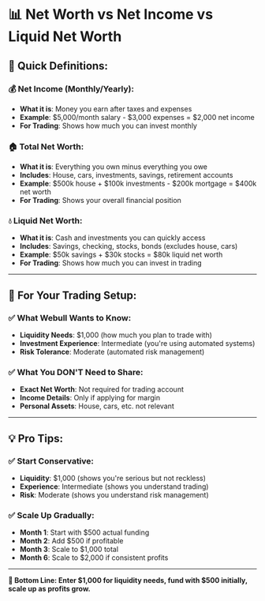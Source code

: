 # 📊 Net Worth vs Net Income vs Liquid Net Worth

## 🎯 **Quick Definitions:**

### **💰 Net Income (Monthly/Yearly):**
- **What it is**: Money you earn after taxes and expenses
- **Example**: $5,000/month salary - $3,000 expenses = $2,000 net income
- **For Trading**: Shows how much you can invest monthly

### **🏠 Total Net Worth:**
- **What it is**: Everything you own minus everything you owe
- **Includes**: House, cars, investments, savings, retirement accounts
- **Example**: $500k house + $100k investments - $200k mortgage = $400k net worth
- **For Trading**: Shows your overall financial position

### **💧 Liquid Net Worth:**
- **What it is**: Cash and investments you can quickly access
- **Includes**: Savings, checking, stocks, bonds (excludes house, cars)
- **Example**: $50k savings + $30k stocks = $80k liquid net worth
- **For Trading**: Shows how much you can invest in trading

---

## 🎯 **For Your Trading Setup:**

### **✅ What Webull Wants to Know:**
- **Liquidity Needs**: $1,000 (how much you plan to trade with)
- **Investment Experience**: Intermediate (you're using automated systems)
- **Risk Tolerance**: Moderate (automated risk management)

### **✅ What You DON'T Need to Share:**
- **Exact Net Worth**: Not required for trading account
- **Income Details**: Only if applying for margin
- **Personal Assets**: House, cars, etc. not relevant

---

## 💡 **Pro Tips:**

### **✅ Start Conservative:**
- **Liquidity**: $1,000 (shows you're serious but not reckless)
- **Experience**: Intermediate (shows you understand trading)
- **Risk**: Moderate (shows you understand risk management)

### **✅ Scale Up Gradually:**
- **Month 1**: Start with $500 actual funding
- **Month 2**: Add $500 if profitable
- **Month 3**: Scale to $1,000 total
- **Month 6**: Scale to $2,000 if consistent profits

---

**🎯 Bottom Line: Enter $1,000 for liquidity needs, fund with $500 initially, scale up as profits grow.**
